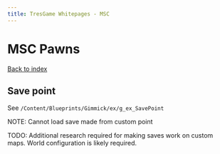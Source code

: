 ```yaml
---
title: TresGame Whitepages - MSC
---
```


# MSC Pawns

[Back to index](index.md)

## Save point

See `/Content/Blueprints/Gimmick/ex/g_ex_SavePoint`

NOTE: Cannot load save made from custom point

TODO: Additional research required for making saves work on custom maps. World configuration is likely required.
